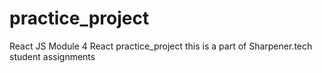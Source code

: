 # practice_project

React JS
Module 4
React practice_project
this is a part of Sharpener.tech student assignments
